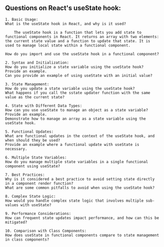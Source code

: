 ## Questions on React's useState hook:

    1. Basic Usage:
    What is the useState hook in React, and why is it used?

        The useState hook is a function that lets you add state to functional components in React. It returns an array with two elements: the current state value and a function to update that state. It is used to manage local state within a functional component.
        
    How do you import and use the useState hook in a functional component?

    2. Syntax and Initialization:
    How do you initialize a state variable using the useState hook? Provide an example.
    Can you provide an example of using useState with an initial value?

    3. State Management:
    How do you update a state variable using the useState hook?
    What happens if you call the sstate updater function with the same value as the current state?

    4. State with Different Data Types:
    How can you use useState to manage an object as a state variable? Provide an example.
    Demonstrate how to manage an array as a state variable using the useState hook.

    5. Functional Updates:
    What are functional updates in the context of the useState hook, and when should they be used?
    Provide an example where a functional update with useState is necessary.

    6. Multiple State Variables:
    How do you manage multiple state variables in a single functional component using useState?

    7. Best Practices:
    Why is it considered a best practice to avoid setting state directly in a component render function?
    What are some common pitfalls to avoid when using the useState hook?

    8. Complex State Logic:
    How would you handle complex state logic that involves multiple sub-values with useState?

    9. Performance Considerations:
    How can frequent state updates impact performance, and how can this be mitigated?

    10. Comparison with Class Components:
    How does useState in functional components compare to state management in class components?